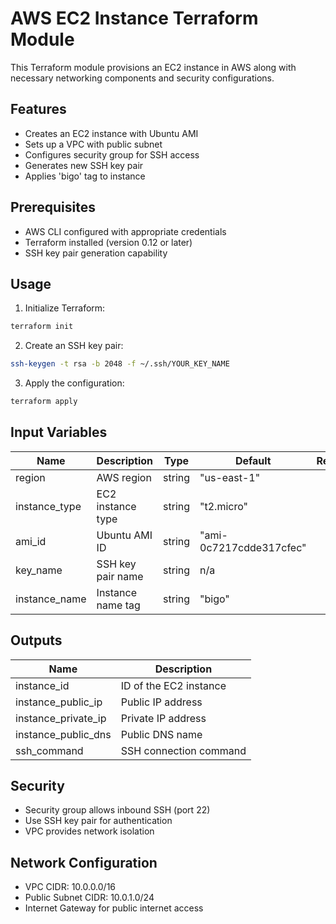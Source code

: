# AWS EC2 Instance Terraform Module

This Terraform module provisions an EC2 instance in AWS along with necessary networking components and security configurations.

## Features

- Creates an EC2 instance with Ubuntu AMI
- Sets up a VPC with public subnet
- Configures security group for SSH access
- Generates new SSH key pair
- Applies 'bigo' tag to instance

## Prerequisites

- AWS CLI configured with appropriate credentials
- Terraform installed (version 0.12 or later)
- SSH key pair generation capability

## Usage

1. Initialize Terraform:
```bash
terraform init
```

2. Create an SSH key pair:
```bash
ssh-keygen -t rsa -b 2048 -f ~/.ssh/YOUR_KEY_NAME
```

3. Apply the configuration:
```bash
terraform apply
```

## Input Variables

| Name | Description | Type | Default | Required |
|------|-------------|------|---------|:--------:|
| region | AWS region | string | "us-east-1" | no |
| instance_type | EC2 instance type | string | "t2.micro" | no |
| ami_id | Ubuntu AMI ID | string | "ami-0c7217cdde317cfec" | no |
| key_name | SSH key pair name | string | n/a | yes |
| instance_name | Instance name tag | string | "bigo" | no |

## Outputs

| Name | Description |
|------|-------------|
| instance_id | ID of the EC2 instance |
| instance_public_ip | Public IP address |
| instance_private_ip | Private IP address |
| instance_public_dns | Public DNS name |
| ssh_command | SSH connection command |

## Security

- Security group allows inbound SSH (port 22)
- Use SSH key pair for authentication
- VPC provides network isolation

## Network Configuration

- VPC CIDR: 10.0.0.0/16
- Public Subnet CIDR: 10.0.1.0/24
- Internet Gateway for public internet access